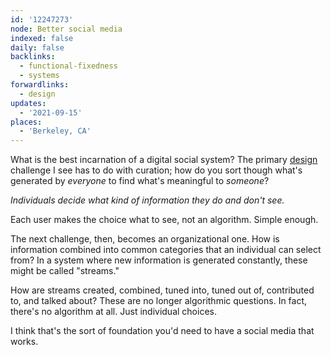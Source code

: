 ```yaml
---
id: '12247273'
node: Better social media
indexed: false
daily: false
backlinks:
  - functional-fixedness
  - systems
forwardlinks:
  - design
updates:
  - '2021-09-15'
places:
  - 'Berkeley, CA'
---
```

What is the best incarnation of a digital social system? The primary [design](design.md) challenge I see has to do with curation; how do you sort though what's generated by *everyone* to find what's meaningful to *someone*? 

*Individuals decide what kind of information they do and don't see.* 

Each user makes the choice what to see, not an algorithm. Simple enough.  

The next challenge, then, becomes an organizational one. How is information combined into common categories that an individual can select from? In a system where new information is generated constantly, these might be called "streams." 

How are streams created, combined, tuned into, tuned out of, contributed to, and talked about? These are no longer algorithmic questions. In fact, there's no algorithm at all. Just individual choices. 

I think that's the sort of foundation you'd need to have a social media that works. 
